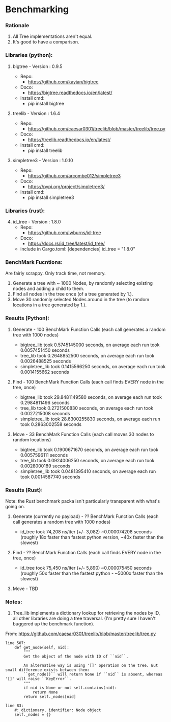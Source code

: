 # Benchmarking

### Rationale

1. All Tree implementations aren't equal. 
2. It's good to have a comparison.

### Libraries (python):

1. bigtree - Version : 0.9.5
    - Repo:
        - https://github.com/kayjan/bigtree
    - Doco:
        - https://bigtree.readthedocs.io/en/latest/
    - install cmd: 
        - pip install bigtree

2. treelib - Version : 1.6.4
    - Repo: 
        - https://github.com/caesar0301/treelib/blob/master/treelib/tree.py
    - Doco: 
        - https://treelib.readthedocs.io/en/latest/
    - install cmd: 
        - pip install treelib

3. simpletree3 - Version : 1.0.10
    - Repo:
        - https://github.com/arcombe012/simpletree3
    - Doco:
        - https://pypi.org/project/simpletree3/
    - install cmd: 
        - pip install simpletree3

### Libraries (rust):

4. id_tree - Version : 1.8.0
    - Repo:
        - https://github.com/iwburns/id-tree
    - Doco:
        - https://docs.rs/id_tree/latest/id_tree/
    - include in Cargo.toml:
        [dependencies]
        id_tree = "1.8.0"

### BenchMark Fucntions:

Are fairly scrappy.
Only track time, not memory.

1. Generate a tree with ~ 1000 Nodes, by randomly selecting existing nodes and adding a child to them.
2. Find all nodes in the tree once (of a tree generated by 1.).
3. Move 30 randomly selected Nodes around in the tree (to random locations in a tree generated by 1.).

### Results (Python):

1. Generate - 100 BenchMark Function Calls (each call generates a random tree with 1000 nodes)
    - bigtree_lib    took 0.5745145000 seconds, on average each run took 0.0057451450 seconds
    - tree_lib       took 0.2648852500 seconds, on average each run took 0.0026488525 seconds
    - simpletree_lib took 0.1415566250 seconds, on average each run took 0.0014155662 seconds

2. Find - 100 BenchMark Function Calls (each call finds EVERY node in the tree, once)
    - bigtree_lib    took 29.8481149580 seconds, on average each run took 0.2984811496 seconds
    - tree_lib       took 0.2721500830 seconds, on average each run took 0.0027215008 seconds
    - simpletree_lib took 28.6300255830 seconds, on average each run took 0.2863002558 seconds

3. Move - 33 BenchMark Function Calls (each call moves 30 nodes to random locations)
    - bigtree_lib    took 0.1900671670 seconds, on average each run took 0.0057596111 seconds
    - tree_lib       took 0.0924006250 seconds, on average each run took 0.0028000189 seconds
    - simpletree_lib took 0.0481395410 seconds, on average each run took 0.0014587740 seconds

### Results (Rust):

Note: the Rust benchmark packa isn't particularly transparent with what's going on.

1. Generate (currently no payload) - ?? BenchMark Function Calls (each call generates a random tree with 1000 nodes)
    - id_tree took 74,208 ns/iter (+/- 3,082) ~0.000074208 seconds (roughly 18x faster than fastest python version, ~40x faster than the slowest)

2. Find - ?? BenchMark Function Calls (each call finds EVERY node in the tree, once)
    - id_tree took 75,450 ns/iter (+/- 5,890) ~0.000075450 seconds (roughly 50x faster than the fastest python - ~5000x faster than the slowest)

3. Move - TBD

### Notes:

1. Tree_lib implements a dictionary lookup for retrieving the nodes by ID, all other libraries are doing a tree traversal. (I'm pretty sure I haven't buggered up the benchmark function).

From: https://github.com/caesar0301/treelib/blob/master/treelib/tree.py 

    line 507:
        def get_node(self, nid):
            """
            Get the object of the node with ID of ``nid``.

            An alternative way is using '[]' operation on the tree. But small difference exists between them:
            ``get_node()`` will return None if ``nid`` is absent, whereas '[]' will raise ``KeyError``.
            """
            if nid is None or not self.contains(nid):
                return None
            return self._nodes[nid]
        
    line 83: 
        #: dictionary, identifier: Node object
        self._nodes = {}